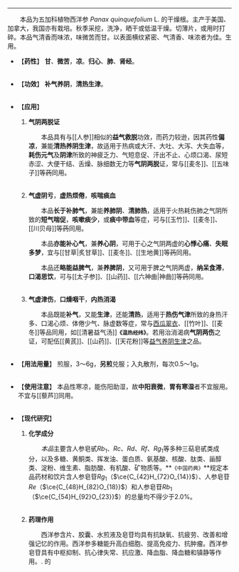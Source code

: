 ---
&emsp;&emsp;本品为五加科植物西洋参 _Panax quinquefolium_ L. 的干燥根。主产于美国、加拿大，我国亦有栽培。秋季采挖，洗净，晒干或低温干燥。切薄片，或用时打碎。本品气清香而味浓，味微苦而甘。以表面横纹紧密、气清香、味浓者为佳。生用。

- 【**药性**】
	**甘**、**微苦**，**凉**。**归心**、**肺**、**肾经**。<br></br>

- 【**功效**】
	**补气养阴**，**清热生津**。<br></br>

- 【**应用**】
	1. **气阴两脱证**
		
		&emsp;&emsp;本品具有与[[人参]]相似的**益气救脱**功效，而药力较逊，因其药性**偏凉**，兼能**清热养阴生津**，故适用于热病或大汗、大吐、大泻、大失血等，**耗伤元气**及**阴津**所致的神疲乏力、气短息促、汗出不止、心烦口渴、尿短赤涩、大便干结、舌燥、脉细数无力等**气阴两脱**证，常与[[麦冬]]、[[五味子]]等~~药~~同用。<br></br>
	
	2. **气虚阴亏**，**虚热烦倦**，**咳喘痰血**
		
		&emsp;&emsp;本品**长于补肺气**，兼能**养肺阴**<dfn>、</dfn>**清肺热**，适用于火热耗伤肺之气阴所致的**短气喘促**，**咳嗽痰少**，或**痰中带血**等症，可与[[玉竹]]、[[麦冬]]、[[川贝母]]等~~药~~同用。
		
		&emsp;&emsp;本品**亦能补心气**，兼**养心阴**，可用于心之气阴两虚的**心悸心痛**<dfn>、</dfn>**失眠多梦**，宜与[[甘草|炙甘草]]、[[麦冬]]、[[生地黄]]等~~药~~同用。
		
		&emsp;&emsp;本品还**略能益脾气**，兼**养脾阴**，又可用于脾之气阴两虚，**纳呆食滞**，**口渴思饮**，可与[[太子参]]、[[山药]]、[[六神曲|神曲]]等~~药~~同用。<br></br>
	
	3. **气虚津伤**，**口燥咽干**，**内热消渴**
		
		&emsp;&emsp;本品既能**补气**，又能**生津**，还能**清热**，适用于**热伤气津**所致的身热汗多<dfn>、</dfn>口渴心烦<dfn>、</dfn>体倦少气<dfn>、</dfn>脉虚数等症，常与<ins>西瓜翠衣</ins>、[[竹叶]]、[[麦冬]]等品同用，如[[清暑益气汤]]**`《温热经纬》`**。若用治消渴病**气阴两伤**之证，可配伍[[黄芪]]、[[山药]]、[[天花粉]]等<ins>益气养阴生津</ins>之品。<br></br>

- 【**用法用量**】
	煎服，3～6g，**另煎**兑服；入丸散剂，每次0.5～1g。<br></br>

- 【**使用注意**】
	本品性寒凉，能伤阳助湿，故**中阳衰微**，**胃有寒湿**者不宜服用。不宜与[[藜芦]]同用。<br></br>

- 【**现代研究**】
	1. **化学成分**
		
		&emsp;&emsp;<dfn>本品</dfn>主要含人参皂甙$Rb_{1}$、$Rc$、$Rd$、$Rf$、$Rg_{1}$等多种三萜皂甙类成分，以及多糖、黄酮类、挥发油、蛋白质、氨基酸、核酸、肽类、甾醇类、淀粉、维生素、脂肪酸、有机酸、矿物质等。**`《中国药典》`**规定本品药材和饮片含人参皂苷$Rg_{1}$（$\ce{C_{42}H_{72}O_{14}}$）、人参皂苷$Re$（$\ce{C_{48}H_{82}O_{18}}$）和人参皂苷$Rb_{1}$（$\ce{C_{54}H_{92}O_{23}}$）的总量均不得少于2.0%。<br></br>
	
	2. **药理作用**
		
		&emsp;&emsp;西洋参含片、胶囊、水煎液及皂苷均具有抗缺氧、抗疲劳、改善和增强记忆的作用。西洋参多糖能升高白细胞、提高免疫力、抗肿瘤。西洋参皂苷具有中枢抑制、抗心律失常、抗应激、降血脂、降血糖和镇静等作用。. 的